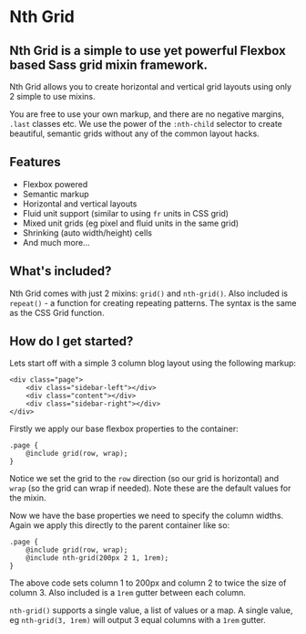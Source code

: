 # Nth Grid

## Nth Grid is a simple to use yet powerful Flexbox based Sass grid mixin framework.

Nth Grid allows you to create horizontal and vertical grid layouts using only 2 simple to use mixins.

You are free to use your own markup, and there are no negative margins, `.last` classes etc. We use the power of the `:nth-child` selector to create beautiful, semantic grids without any of the common layout hacks.

## Features
- Flexbox powered
- Semantic markup
- Horizontal and vertical layouts
- Fluid unit support (similar to using `fr` units in CSS grid)
- Mixed unit grids (eg pixel and fluid units in the same grid)
- Shrinking (auto width/height) cells
- And much more...

## What's included?
Nth Grid comes with just 2 mixins: `grid()` and `nth-grid()`.
Also included is `repeat()` - a function for creating repeating patterns. The syntax is the same as the CSS Grid function.

## How do I get started?

Lets start off with a simple 3 column blog layout using the following markup:

```
<div class="page">
    <div class="sidebar-left"></div>
    <div class="content"></div>
    <div class="sidebar-right"></div>
</div>
```

Firstly we apply our base flexbox properties to the container:
```
.page {
    @include grid(row, wrap);
}
```

Notice we set the grid to the `row` direction (so our grid is horizontal) and `wrap` (so the grid can wrap if needed). Note these are the default values for the mixin.

Now we have the base properties we need to specify the column widths.
Again we apply this directly to the parent container like so:

```
.page {
    @include grid(row, wrap);
    @include nth-grid(200px 2 1, 1rem);
}
```

The above code sets column 1 to 200px and column 2 to twice the size of column 3. Also included is a `1rem` gutter between each column.

`nth-grid()` supports a single value, a list of values or a map.
A single value, eg `nth-grid(3, 1rem)` will output 3 equal columns with a `1rem` gutter.